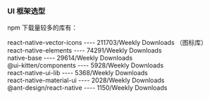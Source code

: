 ### UI 框架选型

  npm  下载量较多的库有：   
 
  react-native-vector-icons ---- 211703/Weekly Downloads （图标库）  
  react-native-elements     ---- 74291/Weekly Downloads  
  native-base               ---- 29614/Weekly Downloads  
  @ui-kitten/components     ---- 5928/Weekly Downloads  
  react-native-ui-lib       ---- 5368/Weekly Downloads  
  react-native-material-ui  ---- 2028/Weekly Downloads  
  @ant-design/react-native  ---- 1150/Weekly Downloads  


